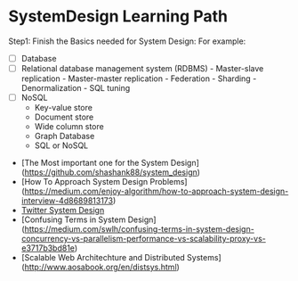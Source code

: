 # SystemDesign Learning Path

Step1:
Finish the Basics needed for System Design:
For example:

- [ ] Database
- [ ] Relational database management system (RDBMS)
      - Master-slave replication
      - Master-master replication
      - Federation
      - Sharding
      - Denormalization
      - SQL tuning
 - [ ] NoSQL
      - Key-value store
      - Document store
      - Wide column store
      - Graph Database
      - SQL or NoSQL

- [The Most important one for the System Design] (https://github.com/shashank88/system_design)
- [How To Approach System Design Problems] (https://medium.com/enjoy-algorithm/how-to-approach-system-design-interview-4d8689813173)
- [Twitter System Design](https://levelup.gitconnected.com/work-through-my-solution-to-a-system-design-interview-question-a8ea4b60513b)
- [Confusing Terms in System Design] (https://medium.com/swlh/confusing-terms-in-system-design-concurrency-vs-parallelism-performance-vs-scalability-proxy-vs-e3717b3bd81e)
- [Scalable Web Architechture and Distributed Systems] (http://www.aosabook.org/en/distsys.html)


